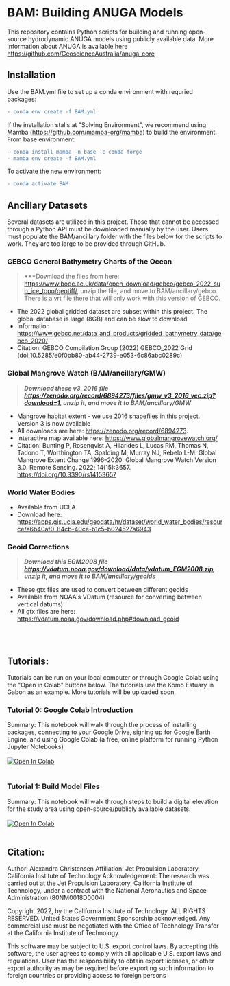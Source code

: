 # BAM: Building ANUGA Models 

This repository contains Python scripts for building and running open-source hydrodynamic ANUGA models using publicly available data. More information about ANUGA is available here https://github.com/GeoscienceAustralia/anuga_core


## Installation

Use the BAM.yml file to set up a conda environment with requried packages:
```diff
- conda env create -f BAM.yml 
```

If the installation stalls at "Solving Environment", we recommend using Mamba (https://github.com/mamba-org/mamba) to build the environment. From base environment:

``` diff
- conda install mamba -n base -c conda-forge
- mamba env create -f BAM.yml
```

To activate the new environment:
``` diff
- conda activate BAM
```


## Ancillary Datasets

Several datasets are utilized in this project. Those that cannot be accessed through a Python API must be downloaded manually by the user. Users must populate the BAM/ancillary folder with the files below for the scripts to work. They are too large to be provided through GitHub.

### GEBCO General Bathymetry Charts of the Ocean
> ***Download the files from here: https://www.bodc.ac.uk/data/open_download/gebco/gebco_2022_sub_ice_topo/geotiff/, unzip the file, and move to BAM/ancillary/gebco. There is a vrt file there that will only work with this version of GEBCO.
 - The 2022 global gridded dataset are subset within this project. The global database is large (8GB) and can be slow to download
 - Information https://www.gebco.net/data_and_products/gridded_bathymetry_data/gebco_2020/
 - Citation: GEBCO Compilation Group (2022) GEBCO_2022 Grid (doi:10.5285/e0f0bb80-ab44-2739-e053-6c86abc0289c)
 
### Global Mangrove Watch (BAM/ancillary/GMW)
> ***Download these v3_2016 file https://zenodo.org/record/6894273/files/gmw_v3_2016_vec.zip?download=1, unzip it, and move it to BAM/ancillary/GMW***
 - Mangrove habitat extent - we use 2016 shapefiles in this project. Version 3 is now available
 - All downloads are here: https://zenodo.org/record/6894273. 
 - Interactive map available here: https://www.globalmangrovewatch.org/
 - Citation: Bunting P, Rosenqvist A, Hilarides L, Lucas RM, Thomas N, Tadono T, Worthington TA, Spalding M, Murray NJ, Rebelo L-M. Global Mangrove Extent Change 1996–2020: Global Mangrove Watch Version 3.0. Remote Sensing. 2022; 14(15):3657. https://doi.org/10.3390/rs14153657 

### World Water Bodies
- Available from UCLA
- Download here: https://apps.gis.ucla.edu/geodata/hr/dataset/world_water_bodies/resource/a6b40af0-84cb-40ce-b1c5-b024527a6943

### Geoid Corrections
> ***Download this EGM2008 file https://vdatum.noaa.gov/download/data/vdatum_EGM2008.zip, unzip it, and move it to BAM/ancillary/geoids***
- These gtx files are used to convert between different geoids
- Available from NOAA's VDatum (resource for converting between vertical datums)
- All gtx files are here: https://vdatum.noaa.gov/download.php#download_geoid

 <br></br>



## Tutorials: 
Tutorials can be run on your local computer or through Google Colab using the "Open in Colab" buttons below. The tutorials use the Komo Estuary in Gabon as an example. More tutorials will be uploaded soon. <br>

### Tutorial 0: Google Colab Introduction
Summary: This notebook will walk through the process of installing packages, connecting to your Google Drive, signing up for Google Earth Engine, and using Google Colab (a free, online platform for running Python Jupyter Notebooks)<br></br>
[![Open In Colab](https://colab.research.google.com/assets/colab-badge.svg)](https://colab.research.google.com/github/achri19/BAM/blob/main/notebooks/GoogleColab_Introduction.ipynb)<br></br>

### Tutorial 1: Build Model Files
Summary: This notebook will walk through steps to build a digital elevation for the study area using open-source/publicly available datasets.<br></br>
[![Open In Colab](https://colab.research.google.com/assets/colab-badge.svg)](https://colab.research.google.com/github/achri19/BAM/blob/main/notebooks/Build_Model_Files.ipynb)
<br></br>




## Citation:
Author: Alexandra Christensen
Affiliation: Jet Propulsion Laboratory, California Institute of Technology
Acknowledgement: The research was carried out at the Jet Propulsion Laboratory, California Institute of Technology, under a contract with the National Aeronautics and Space Administration (80NM0018D0004)

Copyright 2022, by the California Institute of Technology. ALL RIGHTS RESERVED. United States Government Sponsorship acknowledged. Any commercial use must be negotiated with the Office of Technology Transfer at the California Institute of Technology.

This software may be subject to U.S. export control laws. By accepting this software, the user agrees to comply with all applicable U.S. export laws and regulations. User has the responsibility to obtain export licenses, or other export authority as may be required before exporting such information to foreign countries or providing access to foreign persons
